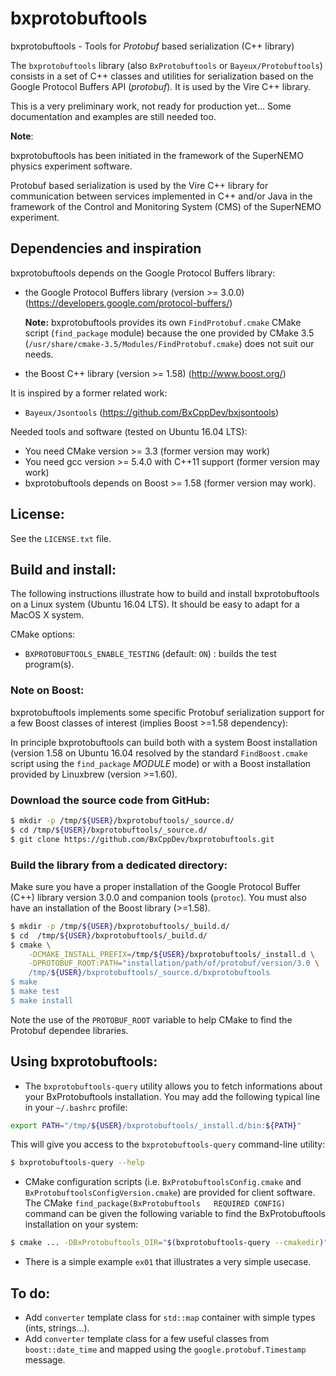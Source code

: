 # bxprotobuftools

bxprotobuftools - Tools for *Protobuf* based serialization (C++ library)

The   ``bxprotobuftools``   library   (also   ``BxProtobuftools``   or
``Bayeux/Protobuftools``)  consists  in  a  set  of  C++  classes  and
utilities for serialization  based on the Google  Protocol Buffers API
(*protobuf*).  It is used by the Vire C++  library.

This is a very preliminary work, not ready for production yet...  Some
documentation and examples are still needed too.

**Note**:

bxprotobuftools has been  initiated in the framework  of the SuperNEMO
physics experiment software.

Protobuf  based serialization  is used  by  the Vire  C++ library  for
communication between services implemented in C++ and/or Java in the
framework of the Control and  Monitoring System (CMS) of the SuperNEMO experiment.


## Dependencies and inspiration

bxprotobuftools depends on the Google Protocol Buffers library:

* the    Google    Protocol     Buffers    library    (version >= 3.0.0)
  (https://developers.google.com/protocol-buffers/)

  **Note:**  bxprotobuftools provides  its own  ``FindProtobuf.cmake``
  CMake script  (``find_package`` module) because the  one provided by
  CMake 3.5 (``/usr/share/cmake-3.5/Modules/FindProtobuf.cmake``) does
  not suit our needs.

* the Boost C++ library (version >= 1.58) (http://www.boost.org/)

It is inspired by a former related work:
* ``Bayeux/Jsontools`` (https://github.com/BxCppDev/bxjsontools)

Needed tools and software (tested on Ubuntu 16.04 LTS):
* You need CMake version >= 3.3 (former version may work)
* You need gcc version >= 5.4.0 with C++11 support (former version may work)
* bxprotobuftools depends on Boost >= 1.58 (former version may work).

## License:

See the ``LICENSE.txt`` file.


## Build and install:

The  following  instructions  illustrate  how  to  build  and  install
bxprotobuftools on  a Linux  system (Ubuntu 16.04  LTS). It  should be
easy to adapt for a MacOS X system.

CMake options:

* ``BXPROTOBUFTOOLS_ENABLE_TESTING`` (default: ``ON``) : builds the test program(s).

### Note on Boost:

bxprotobuftools  implements   some  specific   Protobuf  serialization
support  for a  few  Boost  classes of  interest  (implies Boost  >=1.58
dependency):

In  principle  bxprotobuftools can  build  both  with a  system  Boost
installation (version  1.58 on Ubuntu  16.04 resolved by  the standard
``FindBoost.cmake`` script  using the ``find_package``  *MODULE* mode)
or with a  Boost installation provided by  Linuxbrew (version >=1.60).

### Download the source code from GitHub:

```sh
$ mkdir -p /tmp/${USER}/bxprotobuftools/_source.d/
$ cd /tmp/${USER}/bxprotobuftools/_source.d/
$ git clone https://github.com/BxCppDev/bxprotobuftools.git
```

### Build the library from a dedicated directory:

Make sure you have a proper installation of the Google Protocol Buffer
(C++)  library version  3.0.0 and  companion tools  (``protoc``).  You
must also have an installation of the Boost library (>=1.58).


```sh
$ mkdir -p /tmp/${USER}/bxprotobuftools/_build.d/
$ cd  /tmp/${USER}/bxprotobuftools/_build.d/
$ cmake \
    -DCMAKE_INSTALL_PREFIX=/tmp/${USER}/bxprotobuftools/_install.d \
    -DPROTOBUF_ROOT:PATH="installation/path/of/protobuf/version/3.0 \
    /tmp/${USER}/bxprotobuftools/_source.d/bxprotobuftools
$ make
$ make test
$ make install
```

Note the use  of the ``PROTOBUF_ROOT`` variable to help  CMake to find
the Protobuf dependee libraries.

## Using bxprotobuftools:

* The   ``bxprotobuftools-query``   utility   allows  you   to   fetch
  informations about  your BxProtobuftools  installation. You  may add
  the following typical line in your ``~/.bashrc`` profile:

```sh
export PATH="/tmp/${USER}/bxprotobuftools/_install.d/bin:${PATH}"
```

This   will  give   you   access   to  the   ``bxprotobuftools-query``
command-line utility:

```sh
$ bxprotobuftools-query --help
```

* CMake  configuration  scripts (i.e.  ``BxProtobuftoolsConfig.cmake``
  and ``BxProtobuftoolsConfigVersion.cmake``) are  provided for client
  software.   The    CMake   ``find_package(BxProtobuftools   REQUIRED
  CONFIG)`` command  can be given  the following variable to  find the
  BxProtobuftools installation on your system:

```sh
$ cmake ... -DBxProtobuftools_DIR="$(bxprotobuftools-query --cmakedir)" ...
```

* There is  a simple example  ``ex01`` that illustrates a  very simple
  usecase.

## To do:

* Add  ``converter`` template  class for  ``std::map`` container  with
  simple types (ints, strings...).
* Add  ``converter`` template  class  for a  few  useful classes  from
   ``boost::date_time`` and mapped using the ``google.protobuf.Timestamp``
   message.
